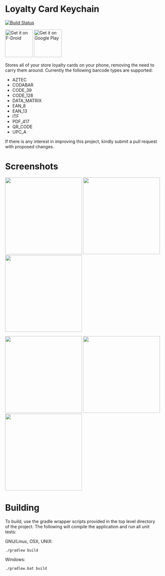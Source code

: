 # Loyalty Card Keychain
[![Build Status](https://travis-ci.org/brarcher/loyalty-card-locker.svg?branch=master)](https://travis-ci.org/brarcher/loyalty-card-locker)

<a href="https://f-droid.org/repository/browse/?fdid=protect.card_locker" target="_blank">
<img src="https://f-droid.org/badge/get-it-on.png" alt="Get it on F-Droid" height="90"/></a>
<a href="https://play.google.com/store/apps/details?id=protect.card_locker" target="_blank">
<img src="https://play.google.com/intl/en_us/badges/images/generic/en-play-badge.png" alt="Get it on Google Play" height="90"/></a>

Stores all of your store loyalty cards on your phone, removing the need to carry them around.  Currently the following barcode types are supported:

- AZTEC
- CODABAR
- CODE_39
- CODE_128
- DATA_MATRIX
- EAN_8
- EAN_13
- ITF
- PDF_417
- QR_CODE
- UPC_A

If there is any interest in improving this project, kindly submit a pull request with
proposed changes.

# Screenshots

[<img src="https://user-images.githubusercontent.com/5264535/27416124-79b09162-56d9-11e7-967b-8923177dc228.png" width=250>](https://user-images.githubusercontent.com/5264535/27416124-79b09162-56d9-11e7-967b-8923177dc228.png)
[<img src="https://user-images.githubusercontent.com/5264535/27416127-7baea332-56d9-11e7-8a10-5be90bb02225.png" width=250>](https://user-images.githubusercontent.com/5264535/27416127-7baea332-56d9-11e7-8a10-5be90bb02225.png)
[<img src="https://user-images.githubusercontent.com/5264535/27416128-7d50f7b2-56d9-11e7-9833-1dd962f9cf66.png" width=250>](https://user-images.githubusercontent.com/5264535/27416128-7d50f7b2-56d9-11e7-9833-1dd962f9cf66.png)

[<img src="https://user-images.githubusercontent.com/5264535/27416132-7ea6272c-56d9-11e7-9a52-d73424bf902c.png" width=250>](https://user-images.githubusercontent.com/5264535/27416132-7ea6272c-56d9-11e7-9a52-d73424bf902c.png)
[<img src="https://user-images.githubusercontent.com/5264535/27416137-800aee90-56d9-11e7-9cc9-2a7dc63bb4fb.png" width=250>](https://user-images.githubusercontent.com/5264535/27416137-800aee90-56d9-11e7-9cc9-2a7dc63bb4fb.png)
[<img src="https://user-images.githubusercontent.com/5264535/27416140-82d8211a-56d9-11e7-8031-c71d3077bdc6.png" width=250>](https://user-images.githubusercontent.com/5264535/27416140-82d8211a-56d9-11e7-8031-c71d3077bdc6.png)

# Building

To build, use the gradle wrapper scripts provided in the top level directory of the project. The following will
compile the application and run all unit tests:

GNU/Linux, OSX, UNIX:
```
./gradlew build
```

Windows:
```
./gradlew.bat build
```


